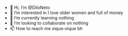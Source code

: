 - 👋 Hi, I’m @DiloNeto
- 👀 I’m interested in I love older women and full of money
- 🌱 I’m currently learning nothing
- 💞️ I’m looking to collaborate on nothing
- 📫 How to reach me xique-xique bh

<!---
DiloNeto/DiloNeto is a ✨ special ✨ repository because its `README.md` (this file) appears on your GitHub profile.
You can click the Preview link to take a look at your changes.
--->
